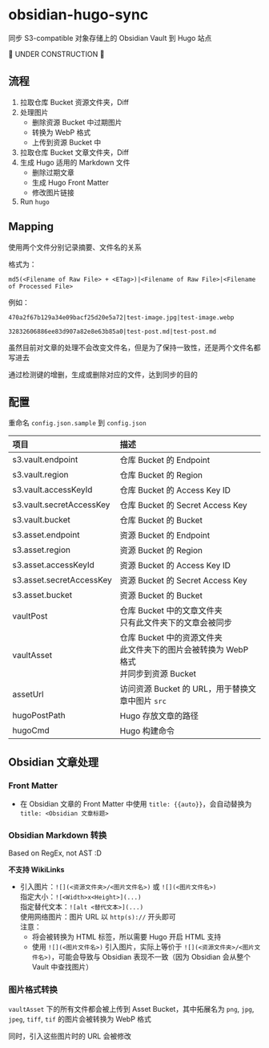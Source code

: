 # obsidian-hugo-sync
同步 S3-compatible 对象存储上的 Obsidian Vault 到 Hugo 站点

🚧 UNDER CONSTRUCTION 🚧

## 流程

1. 拉取仓库 Bucket 资源文件夹，Diff
2. 处理图片
   - 删除资源 Bucket 中过期图片
   - 转换为 WebP 格式
   - 上传到资源 Bucket 中
3. 拉取仓库 Bucket 文章文件夹，Diff
4. 生成 Hugo 适用的 Markdown 文件
   - 删除过期文章
   - 生成 Hugo Front Matter
   - 修改图片链接
5. Run `hugo`

## Mapping

使用两个文件分别记录摘要、文件名的关系

格式为：

```
md5(<Filename of Raw File> + <ETag>)|<Filename of Raw File>|<Filename of Processed File>
```

例如：

```
470a2f67b129a34e09bacf25d20e5a72|test-image.jpg|test-image.webp
```

```
32832606886ee83d907a82e8e63b85a0|test-post.md|test-post.md
```

虽然目前对文章的处理不会改变文件名，但是为了保持一致性，还是两个文件名都写进去

通过检测键的增删，生成或删除对应的文件，达到同步的目的

## 配置

重命名 `config.json.sample` 到 `config.json`

| 项目                          | 描述                                 |
| :--------------------------- | :----------------------------------- |
| s3.vault.endpoint            | 仓库 Bucket 的 Endpoint               |
| s3.vault.region              | 仓库 Bucket 的 Region                 |
| s3.vault.accessKeyId         | 仓库 Bucket 的 Access Key ID          |
| s3.vault.secretAccessKey     | 仓库 Bucket 的 Secret Access Key      |
| s3.vault.bucket              | 仓库 Bucket 的 Bucket                 |
| s3.asset.endpoint            | 资源 Bucket 的 Endpoint               |
| s3.asset.region              | 资源 Bucket 的 Region                 |
| s3.asset.accessKeyId         | 资源 Bucket 的 Access Key ID          |
| s3.asset.secretAccessKey     | 资源 Bucket 的 Secret Access Key      |
| s3.asset.bucket              | 资源 Bucket 的 Bucket                 |
| vaultPost  | 仓库 Bucket 中的文章文件夹<br />只有此文件夹下的文章会被同步 |
| vaultAsset | 仓库 Bucket 中的资源文件夹<br />此文件夹下的图片会被转换为 WebP 格式<br />并同步到资源 Bucket |
| assetUrl | 访问资源 Bucket 的 URL，用于替换文章中图片 `src` |
| hugoPostPath | Hugo 存放文章的路径 |
| hugoCmd | Hugo 构建命令 |

## Obsidian 文章处理

### Front Matter

- 在 Obsidian 文章的 Front Matter 中使用 `title: {{auto}}`，会自动替换为 `title: <Obsidian 文章标题>`

### Obsidian Markdown 转换

Based on RegEx, not AST :D

**不支持 WikiLinks**

- 引入图片：`![](<资源文件夹>/<图片文件名>)` 或 `![](<图片文件名>)`<br />
  指定大小：`![<Width>x<Height>](...)`<br />
  指定替代文本：`![alt <替代文本>](...)`<br />
  使用网络图片：图片 URL 以 `http(s)://` 开头即可<br />
  注意：<br />
  - 将会被转换为 HTML 标签，所以需要 Hugo 开启 HTML 支持<br />
  - 使用 `![](<图片文件名>)` 引入图片，实际上等价于 `![](<资源文件夹>/<图片文件名>)`，可能会导致与 Obsidian 表现不一致（因为 Obsidian 会从整个 Vault 中查找图片）

### 图片格式转换

`vaultAsset` 下的所有文件都会被上传到 Asset Bucket，其中拓展名为 `png`, `jpg`, `jpeg`, `tiff`, `tif` 的图片会被转换为 WebP 格式

同时，引入这些图片时的 URL 会被修改
